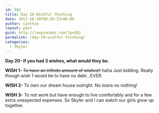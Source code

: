 ```yaml
---
id: 502
title: Day 20-Wishful Thinking
date: 2011-10-30T08:20:13+00:00
author: Cynthia
layout: post
guid: http://lewynandez.com/?p=502
permalink: /day-20-wishful-thinking/
categories:
  - Skyler
---
```

**Day 20- If you had 3 wishes, what would they be.**

<a href="http://i2.wp.com/lewynandez.com/wp-content/uploads/2011/10/The_kiss_by_jezustin.jpg" rel="lightbox[502]"><img class="aligncenter size-medium wp-image-503" title="The_kiss_by_jezustin" src="http://i0.wp.com/lewynandez.com/wp-content/uploads/2011/10/The_kiss_by_jezustin-200x300.jpg?fit=200%2C300" alt="" srcset="http://i2.wp.com/lewynandez.com/wp-content/uploads/2011/10/The_kiss_by_jezustin.jpg?resize=200%2C300 200w, http://i2.wp.com/lewynandez.com/wp-content/uploads/2011/10/The_kiss_by_jezustin.jpg?w=600 600w" sizes="(max-width: 200px) 100vw, 200px" data-recalc-dims="1" /></a>**WISH 1-** <del>To have an infinite amount of wishes!!</del> haha Just kidding. Really though wish 1 would be to have no debt&#8230;EVER.

**WISH 2-** To own our dream house outright. No loans no nothing!

**WISH 3-** To not work but have enough to live comfortably and for a few extra unexpected expenses. So Skyler and I can watch our girls grow up together.

&nbsp;

&nbsp;